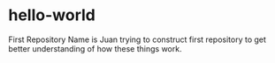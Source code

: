 # hello-world
First Repository
Name is Juan trying to construct first repository to get better understanding of how these things work.
